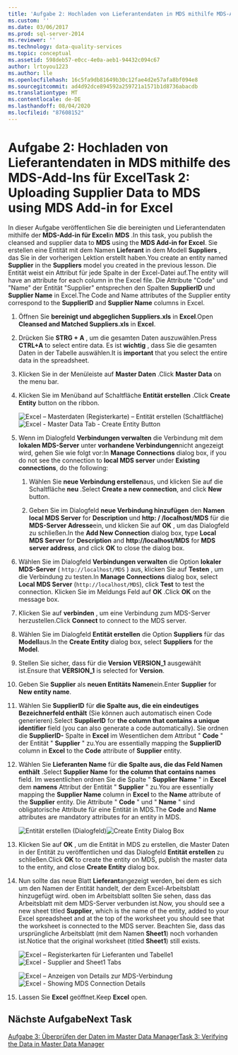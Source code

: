 ```yaml
---
title: 'Aufgabe 2: Hochladen von Lieferantendaten in MDS mithilfe MDS-Add-in für Excel | Microsoft-Dokumentation'
ms.custom: ''
ms.date: 03/06/2017
ms.prod: sql-server-2014
ms.reviewer: ''
ms.technology: data-quality-services
ms.topic: conceptual
ms.assetid: 598deb57-e0cc-4e0a-aeb1-94432c094c67
author: lrtoyou1223
ms.author: lle
ms.openlocfilehash: 16c5fa9db81649b30c12fae4d2e57afa8bf094e8
ms.sourcegitcommit: ad4d92dce894592a259721a1571b1d8736abacdb
ms.translationtype: MT
ms.contentlocale: de-DE
ms.lasthandoff: 08/04/2020
ms.locfileid: "87608152"
---
```

# <a name="task-2-uploading-supplier-data-to-mds-using-mds-add-in-for-excel"></a><span data-ttu-id="10aa7-102">Aufgabe 2: Hochladen von Lieferantendaten in MDS mithilfe des MDS-Add-Ins für Excel</span><span class="sxs-lookup"><span data-stu-id="10aa7-102">Task 2: Uploading Supplier Data to MDS using MDS Add-in for Excel</span></span>
  <span data-ttu-id="10aa7-103">In dieser Aufgabe veröffentlichen Sie die bereinigten und Lieferantendaten mithilfe der **MDS-Add-in für Excel**in **MDS** .</span><span class="sxs-lookup"><span data-stu-id="10aa7-103">In this task, you publish the cleansed and supplier data to **MDS** using the **MDS Add-in for Excel**.</span></span> <span data-ttu-id="10aa7-104">Sie erstellen eine Entität mit dem Namen **Lieferant** in dem Modell **Suppliers** , das Sie in der vorherigen Lektion erstellt haben.</span><span class="sxs-lookup"><span data-stu-id="10aa7-104">You create an entity named **Supplier** in the **Suppliers** model you created in the previous lesson.</span></span> <span data-ttu-id="10aa7-105">Die Entität weist ein Attribut für jede Spalte in der Excel-Datei auf.</span><span class="sxs-lookup"><span data-stu-id="10aa7-105">The entity will have an attribute for each column in the Excel file.</span></span> <span data-ttu-id="10aa7-106">Die Attribute "Code" und "Name" der Entität "Supplier" entsprechen den Spalten **SupplierID** und **Supplier Name** in Excel.</span><span class="sxs-lookup"><span data-stu-id="10aa7-106">The Code and Name attributes of the Supplier entity correspond to the **SupplierID** and **Supplier Name** columns in Excel.</span></span>  
  
1.  <span data-ttu-id="10aa7-107">Öffnen Sie **bereinigt und abgeglichen Suppliers.xls** in **Excel**.</span><span class="sxs-lookup"><span data-stu-id="10aa7-107">Open **Cleansed and Matched Suppliers.xls** in **Excel**.</span></span>  
  
2.  <span data-ttu-id="10aa7-108">Drücken Sie **STRG + A** , um die gesamten Daten auszuwählen.</span><span class="sxs-lookup"><span data-stu-id="10aa7-108">Press **CTRL+A** to select entire data.</span></span> <span data-ttu-id="10aa7-109">Es ist **wichtig** , dass Sie die gesamten Daten in der Tabelle auswählen.</span><span class="sxs-lookup"><span data-stu-id="10aa7-109">It is **important** that you select the entire data in the spreadsheet.</span></span>  
  
3.  <span data-ttu-id="10aa7-110">Klicken Sie in der Menüleiste auf **Master Daten** .</span><span class="sxs-lookup"><span data-stu-id="10aa7-110">Click **Master Data** on the menu bar.</span></span>  
  
4.  <span data-ttu-id="10aa7-111">Klicken Sie im Menüband auf Schaltfläche **Entität erstellen** .</span><span class="sxs-lookup"><span data-stu-id="10aa7-111">Click **Create Entity** button on the ribbon.</span></span>  
  
     <span data-ttu-id="10aa7-112">![Excel – Masterdaten (Registerkarte) – Entität erstellen (Schaltfläche)](../../2014/tutorials/media/et-ulingsdtomdsusingmdsaddinforexcel-01.jpg "Excel – Masterdaten (Registerkarte) – Entität erstellen (Schaltfläche)")</span><span class="sxs-lookup"><span data-stu-id="10aa7-112">![Excel - Master Data Tab - Create Entity Button](../../2014/tutorials/media/et-ulingsdtomdsusingmdsaddinforexcel-01.jpg "Excel - Master Data Tab - Create Entity Button")</span></span>  
  
5.  <span data-ttu-id="10aa7-113">Wenn im Dialogfeld **Verbindungen verwalten** die Verbindung mit dem **lokalen MDS-Server** unter **vorhandene Verbindungen**nicht angezeigt wird, gehen Sie wie folgt vor:</span><span class="sxs-lookup"><span data-stu-id="10aa7-113">In **Manage Connections** dialog box, if you do not see the connection to **local MDS server** under **Existing connections**, do the following:</span></span>  
  
    1.  <span data-ttu-id="10aa7-114">Wählen Sie **neue Verbindung erstellen**aus, und klicken Sie auf die Schaltfläche **neu** .</span><span class="sxs-lookup"><span data-stu-id="10aa7-114">Select **Create a new connection**, and click **New** button.</span></span>  
  
    2.  <span data-ttu-id="10aa7-115">Geben Sie im Dialogfeld **neue Verbindung hinzufügen** den **Namen local MDS Server** for **Description** und **http: \/ /localhost/MDS** für die **MDS-Server Adresse**ein, und klicken Sie auf **OK** , um das Dialogfeld zu schließen.</span><span class="sxs-lookup"><span data-stu-id="10aa7-115">In the **Add New Connection** dialog box, type **Local MDS Server** for **Description** and **http:\//localhost/MDS** for **MDS server address**, and click **OK** to close the dialog box.</span></span>  
  
6.  <span data-ttu-id="10aa7-116">Wählen Sie im Dialogfeld **Verbindungen verwalten** die Option **lokaler MDS-Server** ( `http://localhost/MDS` ) aus, klicken Sie auf **Testen** , um die Verbindung zu testen.</span><span class="sxs-lookup"><span data-stu-id="10aa7-116">In **Manage Connections** dialog box, select **Local MDS Server** (`http://localhost/MDS`), click **Test** to test the connection.</span></span> <span data-ttu-id="10aa7-117">Klicken Sie im Meldungs Feld auf **OK** .</span><span class="sxs-lookup"><span data-stu-id="10aa7-117">Click **OK** on the message box.</span></span>  
  
7.  <span data-ttu-id="10aa7-118">Klicken Sie auf **verbinden** , um eine Verbindung zum MDS-Server herzustellen.</span><span class="sxs-lookup"><span data-stu-id="10aa7-118">Click **Connect** to connect to the MDS server.</span></span>  
  
8.  <span data-ttu-id="10aa7-119">Wählen Sie im Dialogfeld **Entität erstellen** die Option **Suppliers** für das **Modell**aus.</span><span class="sxs-lookup"><span data-stu-id="10aa7-119">In the **Create Entity** dialog box, select **Suppliers** for the **Model**.</span></span>  
  
9. <span data-ttu-id="10aa7-120">Stellen Sie sicher, dass für die **Version** **VERSION_1** ausgewählt ist.</span><span class="sxs-lookup"><span data-stu-id="10aa7-120">Ensure that **VERSION_1** is selected for **Version**.</span></span>  
  
10. <span data-ttu-id="10aa7-121">Geben Sie **Supplier** als **neuen Entitäts Namen**ein.</span><span class="sxs-lookup"><span data-stu-id="10aa7-121">Enter **Supplier** for **New entity name**.</span></span>  
  
11. <span data-ttu-id="10aa7-122">Wählen Sie **SupplierID** für **die Spalte aus, die ein eindeutiges Bezeichnerfeld enthält** (Sie können auch automatisch einen Code generieren).</span><span class="sxs-lookup"><span data-stu-id="10aa7-122">Select **SupplierID** for **the column that contains a unique identifier** field (you can also generate a code automatically).</span></span> <span data-ttu-id="10aa7-123">Sie ordnen die **SupplierID-** Spalte in **Excel** im Wesentlichen dem Attribut " **Code** " der Entität " **Supplier** " zu.</span><span class="sxs-lookup"><span data-stu-id="10aa7-123">You are essentially mapping the **SupplierID** column in **Excel** to the **Code** attribute of **Supplier** entity.</span></span>  
  
12. <span data-ttu-id="10aa7-124">Wählen Sie **Lieferanten Name** für **die Spalte aus, die das Feld Namen enthält** .</span><span class="sxs-lookup"><span data-stu-id="10aa7-124">Select **Supplier Name** for **the column that contains names** field.</span></span> <span data-ttu-id="10aa7-125">Im wesentlichen ordnen Sie die Spalte " **Supplier Name** " in **Excel** dem **namens** Attribut der Entität " **Supplier** " zu.</span><span class="sxs-lookup"><span data-stu-id="10aa7-125">You are essentially mapping the **Supplier Name** column in **Excel** to the **Name** attribute of the **Supplier** entity.</span></span> <span data-ttu-id="10aa7-126">Die Attribute " **Code** " und " **Name** " sind obligatorische Attribute für eine Entität in MDS.</span><span class="sxs-lookup"><span data-stu-id="10aa7-126">The **Code** and **Name** attributes are mandatory attributes for an entity in MDS.</span></span>  
  
     <span data-ttu-id="10aa7-127">![Entität erstellen (Dialogfeld)](../../2014/tutorials/media/et-ulingsdtomdsusingmdsaddinforexcel-02.jpg "Entität erstellen (Dialogfeld)")</span><span class="sxs-lookup"><span data-stu-id="10aa7-127">![Create Entity Dialog Box](../../2014/tutorials/media/et-ulingsdtomdsusingmdsaddinforexcel-02.jpg "Create Entity Dialog Box")</span></span>  
  
13. <span data-ttu-id="10aa7-128">Klicken Sie auf **OK** , um die Entität in MDS zu erstellen, die Master Daten in der Entität zu veröffentlichen und das Dialogfeld **Entität erstellen** zu schließen.</span><span class="sxs-lookup"><span data-stu-id="10aa7-128">Click **OK** to create the entity on MDS, publish the master data to the entity, and close **Create Entity** dialog box.</span></span>  
  
14. <span data-ttu-id="10aa7-129">Nun sollte das neue Blatt **Lieferant**angezeigt werden, bei dem es sich um den Namen der Entität handelt, der dem Excel-Arbeitsblatt hinzugefügt wird. oben im Arbeitsblatt sollten Sie sehen, dass das Arbeitsblatt mit dem MDS-Server verbunden ist.</span><span class="sxs-lookup"><span data-stu-id="10aa7-129">Now, you should see a new sheet titled **Supplier**, which is the name of the entity, added to your Excel spreadsheet and at the top of the worksheet you should see that the worksheet is connected to the MDS server.</span></span> <span data-ttu-id="10aa7-130">Beachten Sie, dass das ursprüngliche Arbeitsblatt (mit dem Namen **Sheet1**) noch vorhanden ist.</span><span class="sxs-lookup"><span data-stu-id="10aa7-130">Notice that the original worksheet (titled **Sheet1**) still exists.</span></span>  
  
     <span data-ttu-id="10aa7-131">![Excel – Registerkarten für Lieferanten und Tabelle1](../../2014/tutorials/media/et-ulingsdtomdsusingmdsaddinforexcel-03.jpg "Excel – Registerkarten für Lieferanten und Tabelle1")</span><span class="sxs-lookup"><span data-stu-id="10aa7-131">![Excel - Supplier and Sheet1 Tabs](../../2014/tutorials/media/et-ulingsdtomdsusingmdsaddinforexcel-03.jpg "Excel - Supplier and Sheet1 Tabs")</span></span>  
  
     <span data-ttu-id="10aa7-132">![Excel – Anzeigen von Details zur MDS-Verbindung](../../2014/tutorials/media/et-ulingsdtomdsusingmdsaddinforexcel-04.jpg "Excel – Anzeigen von Details zur MDS-Verbindung")</span><span class="sxs-lookup"><span data-stu-id="10aa7-132">![Excel - Showing MDS Connection Details](../../2014/tutorials/media/et-ulingsdtomdsusingmdsaddinforexcel-04.jpg "Excel - Showing MDS Connection Details")</span></span>  
  
15. <span data-ttu-id="10aa7-133">Lassen Sie **Excel** geöffnet.</span><span class="sxs-lookup"><span data-stu-id="10aa7-133">Keep **Excel** open.</span></span>  
  
## <a name="next-task"></a><span data-ttu-id="10aa7-134">Nächste Aufgabe</span><span class="sxs-lookup"><span data-stu-id="10aa7-134">Next Task</span></span>  
 [<span data-ttu-id="10aa7-135">Aufgabe 3: Überprüfen der Daten im Master Data Manager</span><span class="sxs-lookup"><span data-stu-id="10aa7-135">Task 3: Verifying the Data in Master Data Manager</span></span>](../../2014/tutorials/task-3-verifying-the-data-in-master-data-manager.md)  
  
  

